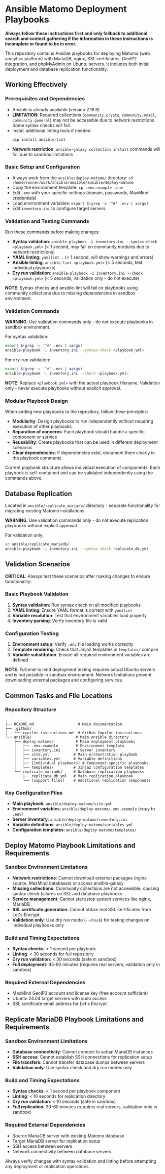 # Ansible Matomo Deployment Playbooks

**Always follow these instructions first and only fallback to additional search and context gathering if the information in these instructions is incomplete or found to be in error.**

This repository contains Ansible playbooks for deploying Matomo (web analytics platform) with MariaDB, nginx, SSL certificates, GeoIP2 integration, and phpMyAdmin on Ubuntu servers. It includes both initial deployment and database replication functionality.

## Working Effectively

### Prerequisites and Dependencies
- Ansible is already available (version 2.18.8) 
- **LIMITATION**: Required collections (`community.crypto`, `community.mysql`, `community.general`) may not be accessible due to network restrictions. Some syntax checks will fail.
- Install additional linting tools if needed:
  ```bash
  pip install ansible-lint
  ```
- **Network restriction**: `ansible-galaxy collection install` commands will fail due to sandbox limitations

### Basic Setup and Configuration
- Always work from the `ansible/deploy-matomo/` directory: `cd /home/runner/work/ansible/ansible/ansible/deploy-matomo`
- Copy the environment template: `cp .env.example .env`
- Edit `.env` with your specific settings (domain, passwords, MaxMind credentials)
- Load environment variables: `export $(grep -v '^#' .env | xargs)`
- Edit `inventory.ini` to configure target servers

### Validation and Testing Commands
Run these commands before making changes:
- **Syntax validation**: `ansible-playbook -i inventory.ini --syntax-check <playbook.yml>` (< 1 second, may fail on community modules due to network restrictions)
- **YAML linting**: `yamllint .` (< 1 second, will show warnings and errors) 
- **Ansible linting**: `ansible-lint <playbook.yml>` (< 5 seconds, test individual playbooks)
- **Dry run validation**: `ansible-playbook -i inventory.ini --check <playbook.yml>` (< 5 seconds, validation only - do not execute)

**NOTE**: Syntax checks and ansible-lint will fail on playbooks using community collections due to missing dependencies in sandbox environment.

### Validation Commands
**WARNING**: Use validation commands only - do not execute playbooks in sandbox environment.

For syntax validation:
```bash
export $(grep -v '^#' .env | xargs)
ansible-playbook -i inventory.ini --syntax-check <playbook.yml>
```

For dry-run validation:
```bash
export $(grep -v '^#' .env | xargs) 
ansible-playbook -i inventory.ini --check <playbook.yml>
```

**NOTE**: Replace `<playbook.yml>` with the actual playbook filename. Validation only - never execute playbooks without explicit approval.

### Modular Playbook Design
When adding new playbooks to the repository, follow these principles:
- **Modularity**: Design playbooks to run independently without requiring execution of other playbooks
- **Separation of concerns**: Each playbook should handle a specific component or service
- **Reusability**: Create playbooks that can be used in different deployment scenarios
- **Clear dependencies**: If dependencies exist, document them clearly in the playbook comments

Current playbook structure allows individual execution of components. Each playbook is self-contained and can be validated independently using the commands above.

## Database Replication
Located in `ansible/replicate_mariadb/` directory - separate functionality for migrating existing Matomo installations.

**WARNING**: Use validation commands only - do not execute replication playbooks without explicit approval.

For validation only:
```bash
cd ansible/replicate_mariadb/
ansible-playbook -i inventory.ini --syntax-check replicate_db.yml
```

## Validation Scenarios

**CRITICAL**: Always test these scenarios after making changes to ensure functionality:

### Basic Playbook Validation
1. **Syntax validation**: Run syntax check on all modified playbooks
2. **YAML linting**: Ensure YAML format is correct with `yamllint`
3. **Variable resolution**: Test that environment variables load properly
4. **Inventory parsing**: Verify inventory file is valid

### Configuration Testing  
1. **Environment setup**: Verify `.env` file loading works correctly
2. **Template rendering**: Check that Jinja2 templates in `templates/` compile
3. **Variable substitution**: Ensure all required environment variables are defined

**NOTE**: Full end-to-end deployment testing requires actual Ubuntu servers and is not possible in sandbox environment. Network limitations prevent downloading external packages and configuring services.

## Common Tasks and File Locations

### Repository Structure
```
.
├── README.md                    # Main documentation
├── .github/
│   └── copilot-instructions.md  # GitHub Copilot instructions
└── ansible/                    # Main Ansible directory
    ├── deploy-matomo/          # Main deployment playbooks
    │   ├── .env.example        # Environment template  
    │   ├── inventory.ini       # Server inventory
    │   ├── site.yml           # Main orchestration playbook
    │   ├── variables.yml      # Variable definitions
    │   ├── [individual playbooks] # Component-specific playbooks
    │   └── templates/         # Jinja2 configuration templates
    └── replicate_mariadb/     # Database replication playbooks
        ├── replicate_db.yml   # Main replication playbook
        └── [support files]    # Additional replication components
```

### Key Configuration Files
- **Main playbook**: `ansible/deploy-matomo/site.yml` 
- **Environment variables**: `ansible/deploy-matomo/.env.example` (copy to `.env`)
- **Server inventory**: `ansible/deploy-matomo/inventory.ini`
- **Variable definitions**: `ansible/deploy-matomo/variables.yml`
- **Configuration templates**: `ansible/deploy-matomo/templates/`

## Deploy Matomo Playbook Limitations and Requirements

### Sandbox Environment Limitations
- **Network restrictions**: Cannot download external packages (nginx source, MaxMind databases) or access ansible-galaxy
- **Missing collections**: Community collections are not accessible, causing syntax check failures on SSL and database playbooks
- **Service management**: Cannot start/stop system services like nginx, MariaDB
- **SSL certificate generation**: Cannot obtain real SSL certificates from Let's Encrypt
- **Validation only**: Use dry run mode (`--check`) for testing changes on individual playbooks only

### Build and Timing Expectations  
- **Syntax checks**: < 1 second per playbook
- **Linting**: < 30 seconds for full repository
- **Dry run validation**: < 30 seconds (safe in sandbox)
- **Full deployment**: 45-90 minutes (requires real servers, validation only in sandbox)

### Required External Dependencies
- MaxMind GeoIP2 account and license key (free account sufficient)
- Ubuntu 24.04 target servers with sudo access
- SSL certificate email address for Let's Encrypt

## Replicate MariaDB Playbook Limitations and Requirements

### Sandbox Environment Limitations
- **Database connectivity**: Cannot connect to actual MariaDB instances
- **SSH access**: Cannot establish SSH connections for replication setup
- **File transfers**: Cannot transfer database dumps between servers
- **Validation only**: Use syntax check and dry run modes only

### Build and Timing Expectations
- **Syntax checks**: < 1 second per playbook component
- **Linting**: < 10 seconds for replication directory
- **Dry run validation**: < 10 seconds (safe in sandbox)
- **Full replication**: 30-60 minutes (requires real servers, validation only in sandbox)

### Required External Dependencies
- Source MariaDB server with existing Matomo database
- Target MariaDB server for replication setup
- SSH access between servers
- Network connectivity between database servers

Always verify changes with syntax validation and linting before attempting any deployment or replication operations.